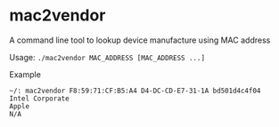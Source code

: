 # mac2vendor
A command line tool to lookup device manufacture using MAC address

Usage: `./mac2vendor MAC_ADDRESS [MAC_ADDRESS ...]`

Example
```
~/: mac2vendor F8:59:71:CF:B5:A4 D4-DC-CD-E7-31-1A bd501d4c4f04 
Intel Corporate
Apple
N/A
```
